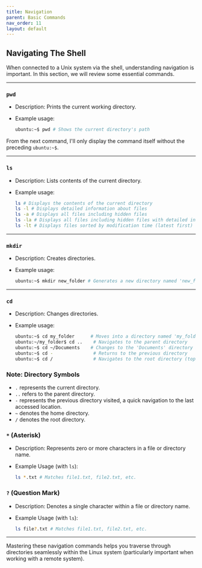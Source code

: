 ```yaml
---
title: Navigation
parent: Basic Commands
nav_order: 11
layout: default
---
```


## Navigating The Shell

When connected to a Unix system via the shell, understanding navigation is important. In this section, we will review some essential commands.
<!-- Please note that the sample outputs provided in this documentation might differ from what you observe on your system due to variations in file names or contents. -->

---

### `pwd`

- Description: Prints the current working directory.

- Example usage:

  ```bash
  ubuntu:~$ pwd # Shows the current directory's path
  ```

From the next command, I'll only display the command itself without the preceding `ubuntu:~$`.

---

### `ls`

- Description: Lists contents of the current directory.

- Example usage:

  ```bash
  ls # Displays the contents of the current directory
  ls -l # Displays detailed information about files
  ls -a # Displays all files including hidden files
  ls -la # Displays all files including hidden files with detailed information
  ls -lt # Displays files sorted by modification time (latest first)
  ```

---

### `mkdir`

- Description: Creates directories.

- Example usage:

  ```bash
  ubuntu:~$ mkdir new_folder # Generates a new directory named 'new_folder'
  ```

---

### `cd`

- Description: Changes directories.

- Example usage:

  ```bash
  ubuntu:~$ cd my_folder      # Moves into a directory named 'my_folder'
  ubuntu:~/my_folder$ cd ..    # Navigates to the parent directory
  ubuntu:~$ cd ~/Documents    # Changes to the 'Documents' directory in the user's home folder
  ubuntu:~$ cd -               # Returns to the previous directory
  ubuntu:~$ cd /               # Navigates to the root directory (top-level directory)
  ```

### Note: Directory Symbols

- `.` represents the current directory.
- `..` refers to the parent directory.
- `-` represents the previous directory visited, a quick navigation to the last accessed location.
- `~` denotes the home directory.
- `/` denotes the root directory.

### `*` (Asterisk)

- Description: Represents zero or more characters in a file or directory name.
- Example Usage (with `ls`):

  ```bash
  ls *.txt # Matches file1.txt, file2.txt, etc.
  ```

### `?` (Question Mark)

- Description: Denotes a single character within a file or directory name.
- Example Usage (with `ls`):

  ```bash
  ls file?.txt # Matches file1.txt, file2.txt, etc.
  ```

---

Mastering these navigation commands helps you traverse through directories seamlessly within the Linux system (particularly important when working with a remote system).

<!-- to-do
- add tree command
- -->
